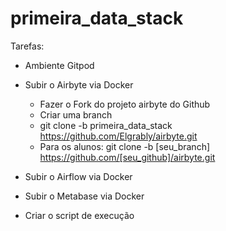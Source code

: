 # primeira_data_stack

Tarefas:

- Ambiente Gitpod

- Subir o Airbyte via Docker
    - Fazer o Fork do projeto airbyte do Github
    - Criar uma branch 
    - git clone -b primeira_data_stack https://github.com/Elgrably/airbyte.git
    - Para os alunos: git clone -b [seu_branch] https://github.com/[seu_github]/airbyte.git

- Subir o Airflow via Docker

- Subir o Metabase via Docker

- Criar o script de execução